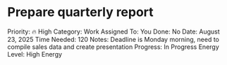 # Prepare quarterly report

Priority: 🔥 High
Category: Work
Assigned To: You
Done: No
Date: August 23, 2025
Time Needed: 120
Notes: Deadline is Monday morning, need to compile sales data and create presentation
Progress: In Progress
Energy Level: High Energy